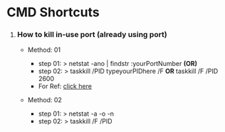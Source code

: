 <h1> CMD Shortcuts </h1>
<ol>
  <li>
    <h3>How to kill in-use port (already using port)</h3>
    <ul>
      <li><p>Method: 01</p>
        <ul>
          <li>step 01:  > netstat -ano | findstr :yourPortNumber <b>(OR)</b> </li>
          <li>step 02:  > taskkill /PID typeyourPIDhere /F <b>OR</b> taskkill /F /PID 2600</li>
          <li>For Ref: <a href="https://stackoverflow.com/questions/39632667/how-to-kill-the-process-currently-using-a-port-on-localhost-               in-          windows">click here </a></li>
        </ul>  
      </li>
      <li><p>Method: 02</p>
        <ul>
          <li>step 01: > netstat -a -o -n</li>
          <li>step 02:  >  taskkill /F /PID <PID No of the selected PORT></li>
        </ul>  
      </li>
    </ul>
  </li>
</ol>
